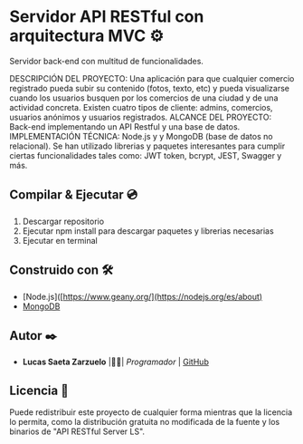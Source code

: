 # Servidor API RESTful con arquitectura MVC  ⚙️

Servidor back-end con multitud de funcionalidades. 

DESCRIPCIÓN DEL PROYECTO: Una aplicación para que cualquier comercio registrado pueda subir su contenido (fotos, texto, etc) y pueda visualizarse cuando los usuarios busquen por los comercios de una ciudad y de una actividad concreta. Existen cuatro tipos de cliente: admins, comercios, usuarios anónimos y usuarios registrados.
ALCANCE DEL PROYECTO: Back-end implementando un API Restful y una base de datos.
IMPLEMENTACIÓN TÉCNICA: Node.js y y MongoDB (base de datos no relacional). Se han utilizado librerias y paquetes interesantes para cumplir ciertas funcionalidades tales como: JWT token, bcrypt, JEST, Swagger y más. 

## Compilar & Ejecutar 💿

1. Descargar repositorio
2. Ejecutar npm install para descargar paquetes y librerias necesarias 
3. Ejecutar en terminal

## Construido con 🛠️

* [Node.js]([https://www.geany.org/](https://nodejs.org/es/about)
* [MongoDB](https://www.mongodb.com/)

## Autor ✒️

* **Lucas Saeta Zarzuelo** |👨‍💻| *Programador* | [GitHub](https://github.com/lucassaeta)

## Licencia 📄

Puede redistribuir este proyecto de cualquier forma mientras que la licencia lo permita, como la distribución gratuita no modificada de la fuente y los binarios de "API RESTful Server LS".
